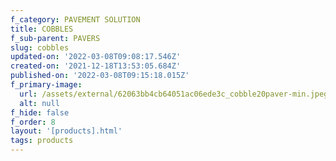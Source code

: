 ```yaml
---
f_category: PAVEMENT SOLUTION
title: COBBLES
f_sub-parent: PAVERS
slug: cobbles
updated-on: '2022-03-08T09:08:17.546Z'
created-on: '2021-12-18T13:53:05.684Z'
published-on: '2022-03-08T09:15:18.015Z'
f_primary-image:
  url: /assets/external/62063bb4cb64051ac06ede3c_cobble20paver-min.jpeg
  alt: null
f_hide: false
f_order: 8
layout: '[products].html'
tags: products
---
```



